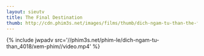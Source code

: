 ```yaml
---
layout: sieutv
title: The Final Destination
thumb: http://cdn.phim3s.net/images/films/thumb/dich-ngam-tu-than-the-final-destination-2009.jpg
---
```

{% include jwpadv src='//phim3s.net/phim-le/dich-ngam-tu-than_4018/xem-phim//video.mp4' %}